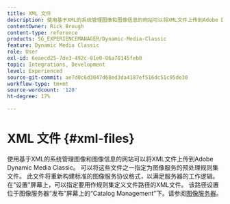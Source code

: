 ```yaml
---
title: XML 文件
description: 使用基于XML的系统管理图像和图像信息的网站可以将XML文件上传到Adobe Dynamic Media Classic。 了解有关XML文件的更多信息。
contentOwner: Rick Brough
content-type: reference
products: SG_EXPERIENCEMANAGER/Dynamic-Media-Classic
feature: Dynamic Media Classic
role: User
exl-id: 6eaecd25-7de3-492c-81e0-86a78145feb0
topic: Integrations, Development
level: Experienced
source-git-commit: ae7d0c6d3047d68ed3da4187ef516dc51c95de30
workflow-type: tm+mt
source-wordcount: '120'
ht-degree: 17%

---
```


# XML 文件 {#xml-files}

使用基于XML的系统管理图像和图像信息的网站可以将XML文件上传到Adobe Dynamic Media Classic。 可以将这些文件之一指定为图像服务的预处理规则集文件。 此文件将重新构建标准的图像服务协议格式，以满足服务器的工作逻辑。 在“设置”屏幕上，可以指定要用作规则集定义文件路径的XML文件。 该路径设置位于图像服务器“发布”屏幕上的“Catalog Management”下。请参阅[图像服务器](publish-setup.md#image_server)。
